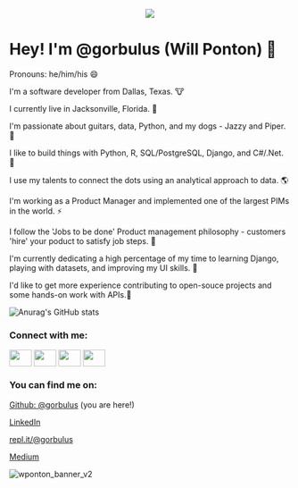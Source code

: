 <p align="center">
  <img src="https://user-images.githubusercontent.com/19881320/120911465-b2d8bb00-c655-11eb-9efb-298d23084cbf.png">
</p>

# Hey! I'm @gorbulus (Will Ponton) 👋

Pronouns: he/him/his 😄

I'm a software developer from Dallas, Texas. 🐮

I currently live in Jacksonville, Florida. 🌴

I'm passionate about guitars, data, Python, and my dogs - Jazzy and Piper. 🎸

I like to build things with Python, R, SQL/PostgreSQL, Django, and C#/.Net. 🤖

I use my talents to connect the dots using an analytical approach to data. 🌎

I'm working as a Product Manager and implemented one of the largest PIMs in the world. ⚡

I follow the 'Jobs to be done' Product management philosophy - customers 'hire' your poduct to satisfy job steps. 👷

I'm currently dedicating a high percentage of my time to learning Django, playing with datasets, and improving my UI skills. 🐍

I'd like to get more experience contributing to open-souce projects and some hands-on work with APIs.👯  


![Anurag's GitHub stats](https://github-readme-stats.vercel.app/api?username=gorbulus&count_private=true&show_icons=true&theme=radical)


<h3 align="left">Connect with me:</h3>
<p align="left">
<a href="Twitter" target="blank"><img align="center" src="https://cdn.jsdelivr.net/npm/simple-icons@3.0.1/icons/twitter.svg" alt="" height="30" width="40" /></a>
<a href="https://www.linkedin.com/in/williamponton/" target="blank"><img align="center" src="https://cdn.jsdelivr.net/npm/simple-icons@3.0.1/icons/linkedin.svg" alt="" height="30" width="40" /></a>
<a href="Instagram" target="blank"><img align="center" src="https://cdn.jsdelivr.net/npm/simple-icons@3.0.1/icons/instagram.svg" alt="" height="30" width="40" /></a>
<a href="YouTube" target="blank"><img align="center" src="https://cdn.jsdelivr.net/npm/simple-icons@3.0.1/icons/youtube.svg" alt="" height="30" width="40" /></a>
</p>


### You can find me on:

[Github: @gorbulus](https://github.com/gorbulus) (you are here!)

[LinkedIn](https://www.linkedin.com/in/williamponton/) 

[repl.it/@gorbulus](https://repl.it/@gorbulus)

[Medium](https://medium.com/@waponton)

![wponton_banner_v2](https://user-images.githubusercontent.com/19881320/120911487-d56ad400-c655-11eb-890f-09278a9229b6.png)
